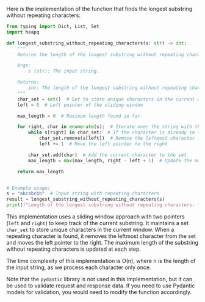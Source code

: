 Here is the implementation of the function that finds the longest substring without repeating characters:
```python
from typing import Dict, List, Set
import heapq

def longest_substring_without_repeating_characters(s: str) -> int:
    """
    Returns the length of the longest substring without repeating characters.

    Args:
        s (str): The input string.

    Returns:
        int: The length of the longest substring without repeating characters.
    """
    char_set = set()  # Set to store unique characters in the current window
    left = 0  # Left pointer of the sliding window

    max_length = 0  # Maximum length found so far

    for right, char in enumerate(s):  # Iterate over the string with the right pointer
        while s[right] in char_set:  # If the character is already in the set
            char_set.remove(s[left])  # Remove the leftmost character from the set
            left += 1  # Move the left pointer to the right

        char_set.add(char)  # Add the current character to the set
        max_length = max(max_length, right - left + 1)  # Update the maximum length

    return max_length


# Example usage:
s = "abcabcbb"  # Input string with repeating characters
result = longest_substring_without_repeating_characters(s)
print(f"Length of the longest substring without repeating characters: {result}")
```
This implementation uses a sliding window approach with two pointers (`left` and `right`) to keep track of the current substring. It maintains a set `char_set` to store unique characters in the current window. When a repeating character is found, it removes the leftmost character from the set and moves the left pointer to the right. The maximum length of the substring without repeating characters is updated at each step.

The time complexity of this implementation is O(n), where n is the length of the input string, as we process each character only once.

Note that the `pydantic` library is not used in this implementation, but it can be used to validate request and response data. If you need to use Pydantic models for validation, you would need to modify the function accordingly.
